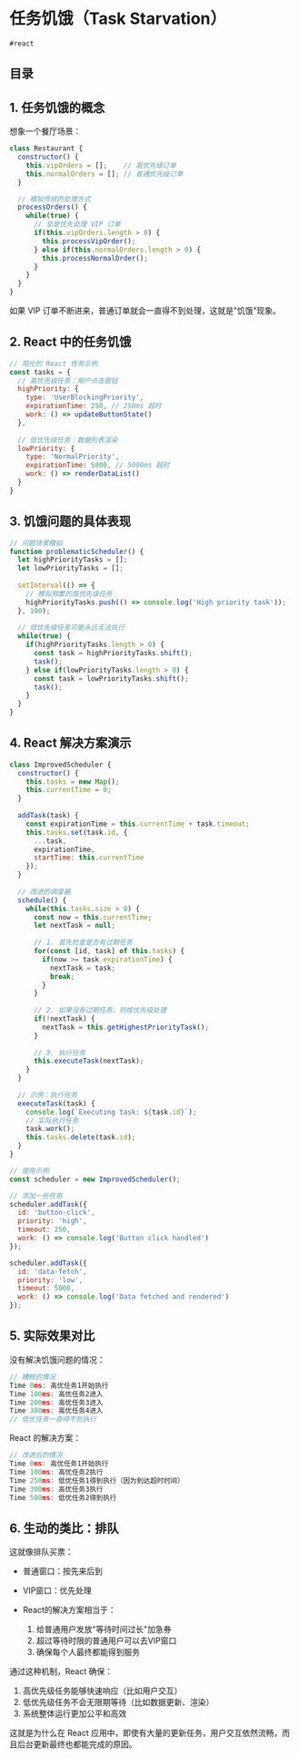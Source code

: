 
# 任务饥饿（Task Starvation）

`#react` 


## 目录
<!-- toc -->
 ## 1. 任务饥饿的概念 

想象一个餐厅场景：
```javascript hl:7
class Restaurant {
  constructor() {
    this.vipOrders = [];    // 高优先级订单
    this.normalOrders = []; // 普通优先级订单
  }

  // 模拟传统的处理方式
  processOrders() {
    while(true) {
      // 总是优先处理 VIP 订单
      if(this.vipOrders.length > 0) {
        this.processVipOrder();
      } else if(this.normalOrders.length > 0) {
        this.processNormalOrder();
      }
    }
  }
}
```

如果 VIP 订单不断进来，普通订单就会一直得不到处理，这就是"饥饿"现象。

## 2. React 中的任务饥饿

```javascript hl:13,6
// 简化的 React 任务示例
const tasks = {
  // 高优先级任务：用户点击按钮
  highPriority: {
    type: 'UserBlockingPriority',
    expirationTime: 250, // 250ms 超时
    work: () => updateButtonState()
  },
  
  // 低优先级任务：数据列表渲染
  lowPriority: {
    type: 'NormalPriority',
    expirationTime: 5000, // 5000ms 超时
    work: () => renderDataList()
  }
}
```

## 3. 饥饿问题的具体表现

```javascript
// 问题场景模拟
function problematicScheduler() {
  let highPriorityTasks = [];
  let lowPriorityTasks = [];
  
  setInterval(() => {
    // 模拟频繁的高优先级任务
    highPriorityTasks.push(() => console.log('High priority task'));
  }, 100);
  
  // 低优先级任务可能永远无法执行
  while(true) {
    if(highPriorityTasks.length > 0) {
      const task = highPriorityTasks.shift();
      task();
    } else if(lowPriorityTasks.length > 0) {
      const task = lowPriorityTasks.shift();
      task();
    }
  }
}
```

## 4. React 解决方案演示

```javascript hl:22,30,35
class ImprovedScheduler {
  constructor() {
    this.tasks = new Map();
    this.currentTime = 0;
  }
  
  addTask(task) {
    const expirationTime = this.currentTime + task.timeout;
    this.tasks.set(task.id, {
      ...task,
      expirationTime,
      startTime: this.currentTime
    });
  }
  
  // 改进的调度器
  schedule() {
    while(this.tasks.size > 0) {
      const now = this.currentTime;
      let nextTask = null;
      
      // 1. 首先检查是否有过期任务
      for(const [id, task] of this.tasks) {
        if(now >= task.expirationTime) {
          nextTask = task;
          break;
        }
      }
      
      // 2. 如果没有过期任务，则按优先级处理
      if(!nextTask) {
        nextTask = this.getHighestPriorityTask();
      }
      
      // 3. 执行任务
      this.executeTask(nextTask);
    }
  }
  
  // 示例：执行任务
  executeTask(task) {
    console.log(`Executing task: ${task.id}`);
    // 实际执行任务
    task.work();
    this.tasks.delete(task.id);
  }
}

// 使用示例
const scheduler = new ImprovedScheduler();

// 添加一些任务
scheduler.addTask({
  id: 'button-click',
  priority: 'high',
  timeout: 250,
  work: () => console.log('Button click handled')
});

scheduler.addTask({
  id: 'data-fetch',
  priority: 'low',
  timeout: 5000,
  work: () => console.log('Data fetched and rendered')
});
```

## 5. 实际效果对比

没有解决饥饿问题的情况：

```javascript hl:6
// 糟糕的情况
Time 0ms: 高优任务1开始执行
Time 100ms: 高优任务2进入
Time 200ms: 高优任务3进入
Time 300ms: 高优任务4进入
// 低优任务一直得不到执行
```

React 的解决方案：

```javascript hl:4
// 改进后的情况
Time 0ms: 高优任务1开始执行
Time 100ms: 高优任务2执行
Time 250ms: 低优任务1得到执行（因为到达超时时间）
Time 300ms: 高优任务3执行
Time 500ms: 低优任务2得到执行
```

## 6. 生动的类比：排队

这就像排队买票：

- 普通窗口：按先来后到
- VIP窗口：优先处理

- React的解决方案相当于：
  1. 给普通用户发放"等待时间过长"加急券
  2. 超过等待时限的普通用户可以去VIP窗口
  3. 确保每个人最终都能得到服务

通过这种机制，React 确保：

1. 高优先级任务能够快速响应（比如用户交互）
2. 低优先级任务不会无限期等待（比如数据更新、渲染）
3. 系统整体运行更加公平和高效

这就是为什么在 React 应用中，即使有大量的更新任务，用户交互依然流畅，而且后台更新最终也都能完成的原因。